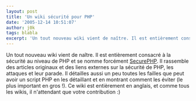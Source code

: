```yaml
---
layout: post
title: 'Un wiki sécurité pour PHP'
date: '2005-12-14 10:51:07'
author: j0k
tags: blabla
excerpt: 'Un tout nouveau wiki vient de naître. Il est entièrement consacré à la sécurité au niveau de PHP et se nomme forcément [SecurePHP](http://securephp.damonkohler.com/index.php/Main_Page). Il rassemble des articles originaux et des liens externes sur la sécurité de PHP, les attaques et leur parade. Il détailles aussi un peu toutes les failles que peut avoir un script PHP      ...'
---
```


Un tout nouveau wiki vient de naître. Il est entièrement consacré à la sécurité au niveau de PHP et se nomme forcément [SecurePHP](http://securephp.damonkohler.com/index.php/Main_Page). Il rassemble des articles originaux et des liens externes sur la sécurité de PHP, les attaques et leur parade. Il détailles aussi un peu toutes les failles que peut avoir un script PHP en les détaillant et en montrant comment les éviter (le plus important en gros !).
Ce wiki est entièrement en anglais, et comme tous les wikis, il n'attendant que votre contribution :)
